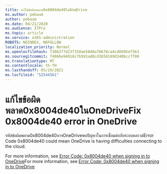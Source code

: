 ```yaml
---
title: แก้ไขข้อผิดพลาด0x8004de40ในOneDrive
ms.author: pebaum
author: pebaum
ms.date: 04/21/2020
ms.audience: ITPro
ms.topic: article
ms.service: o365-administration
ROBOTS: NOINDEX, NOFOLLOW
localization_priority: Normal
ms.openlocfilehash: f30b2f7d237158ae58d6a76676ca4c40d95ef3b3
ms.sourcegitcommit: f4866e94918c7b591ad0cd3b58169d340bcc7f00
ms.translationtype: MT
ms.contentlocale: th-TH
ms.lasthandoff: 05/19/2021
ms.locfileid: "52544561"
---
```

# <a name="fix-0x8004de40-error-in-onedrive"></a><span data-ttu-id="3c995-102">แก้ไขข้อผิดพลาด0x8004de40ในOneDrive</span><span class="sxs-lookup"><span data-stu-id="3c995-102">Fix 0x8004de40 error in OneDrive</span></span>

<span data-ttu-id="3c995-103">รหัสข้อผิดพลาด0x8004de40อาจOneDriveพบปัญหาในการเชื่อมต่อกับระบบคลาวด์</span><span class="sxs-lookup"><span data-stu-id="3c995-103">Error Code 0x8004de40 could mean OneDrive is having difficulties connecting to the cloud.</span></span> 

<span data-ttu-id="3c995-104">For more information, see [Error Code: 0x8004de40 when signing in to OneDrive](/sharepoint/troubleshoot/administration/error-0x8004de40-in-onedrive)</span><span class="sxs-lookup"><span data-stu-id="3c995-104">For more information, see [Error Code: 0x8004de40 when signing in to OneDrive](/sharepoint/troubleshoot/administration/error-0x8004de40-in-onedrive)</span></span>